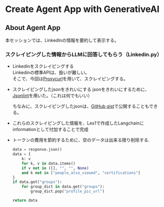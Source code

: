 # Create Agent App with GenerativeAI

## About Agent App
本セッションでは、LinkedInの情報を要約して表示する。  

### スクレイピングした情報からLLMに回答してもらう（Linkedin.py）
- Linkedinをスクレイピングする  
    Linkedinの標準APIは、扱いが難しい。  
    そこで、今回は[Proxycurl](https://nubela.co/proxycurl/linkedin)を用いて、スクレイピングする。  

- スクレイピングしたjsonをきれいにする
    jsonをきれいにするために、[Jsonlint](https://jsonlint.com/)を用いた。（これは何でもいい）

    ちなみに、スクレイピングしたjsonは、[GitHub gist](https://gist.github.com/)で公開することもできる。

- これらのスクレイピングした情報を、Les1で作成したLangchainにinformationとして付加することで完成  

- トークンの費用を節約するために、空のデータは出来る限り削除する.  
    ```python
    data = response.json()
    data = {
        k: v
        for k, v in data.items()
        if v not in ([], "", "", None)
        and k not in ["people_also_viewed", "certifications"]
    }
    if data.get("groups"):
        for group_dict in data.get("groups"):
            group_dict.pop("profile_pic_url")

    return data
    ```




